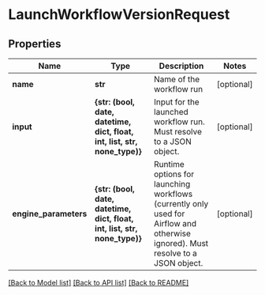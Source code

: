 # LaunchWorkflowVersionRequest


## Properties
Name | Type | Description | Notes
------------ | ------------- | ------------- | -------------
**name** | **str** | Name of the workflow run | [optional] 
**input** | **{str: (bool, date, datetime, dict, float, int, list, str, none_type)}** | Input for the launched workflow run. Must resolve to a JSON object. | [optional] 
**engine_parameters** | **{str: (bool, date, datetime, dict, float, int, list, str, none_type)}** | Runtime options for launching workflows (currently only used for Airflow     and otherwise ignored). Must resolve to a JSON object. | [optional] 

[[Back to Model list]](../README.md#documentation-for-models) [[Back to API list]](../README.md#documentation-for-api-endpoints) [[Back to README]](../README.md)


